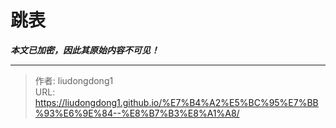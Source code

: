 # 跳表

***本文已加密，因此其原始内容不可见！***

---

> 作者: liudongdong1  
> URL: https://liudongdong1.github.io/%E7%B4%A2%E5%BC%95%E7%BB%93%E6%9E%84--%E8%B7%B3%E8%A1%A8/  

